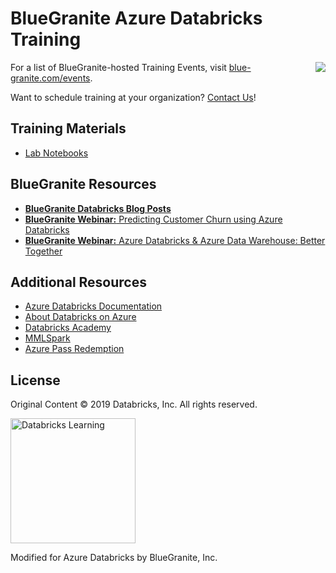 # BlueGranite Azure Databricks Training

<img src="https://www.blue-granite.com/hs-fs/hubfs/logo-2.png?width=186&name=logo-2.png" align = "right">

For a list of BlueGranite-hosted Training Events, visit [blue-granite.com/events](https://www.blue-granite.com/events).

Want to schedule training at your organization? [Contact Us](https://www.blue-granite.com/contact-us)!

## Training Materials
- [Lab Notebooks](labs2019.dbc)

## BlueGranite Resources
- [__BlueGranite Databricks Blog Posts__](https://www.blue-granite.com/blog/topic/azure-databricks)
- [__BlueGranite Webinar:__ Predicting Customer 
Churn using Azure Databricks](https://www.blue-granite.com/customer-churn-databricks-webinar-june-2019)
- [__BlueGranite Webinar:__ Azure Databricks & Azure Data Warehouse: Better Together](https://www.blue-granite.com/azure-databricks-azure-data-warehouse-webinar)

## Additional Resources
- [Azure Databricks Documentation](https://docs.azuredatabricks.net/)
- [About Databricks on Azure](https://azure.microsoft.com/en-us/services/databricks/)
- [Databricks Academy](https://academy.databricks.com/)
- [MMLSpark](https://github.com/Azure/mmlspark)
- [Azure Pass Redemption](https://www.microsoftazurepass.com/Home/HowTo)


## License
Original Content &copy; 2019 Databricks, Inc. All rights reserved.

<img src="https://cdn2.hubspot.net/hubfs/438089/docs/training/dblearning-banner.png" alt="Databricks Learning" width="200">

Modified for Azure Databricks by BlueGranite, Inc.
